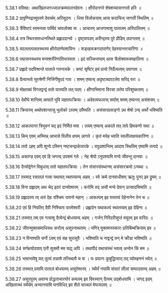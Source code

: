 5.38.1
वसिष्ठः:
अथाखिलजगज्जालक्रमपालनदेवनः ।
क्षीरोदनगरे शेषशय्यासनगतो हरिः ॥


5.38.2
प्रावृण्निद्राव्युपरमे देवार्थम् अरिसूदनः ।
धिया विलोकयाम् आस कदाचिज् जागतीं स्थितिम् ॥


5.38.3
त्रैविष्टपं स्वमनसा पार्थिवं चावलोक्य सः ।
आचारम् आजगामाशु पातालम् अरिपालितम् ॥


5.38.4
तत्र स्थिरसमाधानस्थिते प्रह्लाददानवे ।
दृष्ट्वापदम् अरीन्द्रस्य पुरे प्रौढिम् उपागताम् ॥


5.38.5
व्यालतल्पतलस्थस्य क्षीरोदार्णवशायिनः ।
शङ्खचक्रगदापाणेर् देहस्यान्तरचारिणा ॥


5.38.6
पद्मासनस्थस्य मनश्शरीरेणातिभास्वता ।
इदं सञ्चिन्तयाम् आस त्रैलोक्याब्जमहालिना ॥


5.38.7
प्रह्लादे पदविश्रान्ते पाताले गतनायके ।
कष्टं सृष्टिर् इयं प्रायो निर्दैत्यत्वम् उपागता ॥


5.38.8
दैत्याभावे सुरश्रेणी निर्जिगीषुपदं गता ।
शमम् एष्यत्य् अदृष्टाब्दपटलेव सरिद् वरा ॥


5.38.9
मोक्षाख्यं विगतद्वन्द्वं ततो यास्यति तत् पदम् ।
क्षीणाभिमाना विरसा लतेव परिशुष्कताम् ॥


5.38.10
देवौघे शान्तिम् आयाते भुवि यज्ञतपःक्रियाः ।
अदेवत्वफलास् सर्वाश् शमम् एष्यन्त्य् असंशयम् ॥


5.38.11
क्रियास्व् अथोपशान्तासु भूलोको ऽस्तम् उपैष्यति ।
असंसारप्रसङ्गो ऽथ शेषो ऽप्य् अर्थो भविष्यति ॥


5.38.12
आकल्पान्तं त्रिभुवनं यद् इदं निर्मितं मया ।
लयम् एष्यत्य् अकाले तत् तापे हिमकणो यथा ॥


5.38.13
किम् एवम् अस्मिन्न् आभासे विलीय क्षयम् आगते ।
कृतं मयेह भवति स्वलीलाक्षयकारिणा ॥


5.38.14
ततो ऽहम् अपि शून्ये ऽस्मिन् नष्टचन्द्रार्कतारके ।
वपुःप्रशान्तिम् आदाय स्थितिम् एष्यामि तत्पदे ॥


5.38.15
अकाण्ड एवम् एवं हि जगत्य् उपशमं गते ।
नेह श्रेयो ऽनुपश्यामि मन्ये जीवन्तु दानवाः ॥


5.38.16
दैत्योद्वेगेन विबुधास् ततो यज्ञतपःक्रियाः ।
तेन संसारसंस्थानम् असंसारक्रमो ऽन्यथा ॥


5.38.17
तस्माद् रसातलं गत्वा यथावत् स्थापयाम्य् अहम् ।
स्वे क्रमे दानवाधीशम् ऋतुः पुनर् इव द्रुमम् ॥


5.38.18
विना प्रह्लादम् अथ चेद् इतरं दानवेश्वरम् ।
करोमि तद् असौ मन्ये देवान् उत्सादयिष्यति ॥


5.38.19
प्रह्लादस्य त्व् अयं देहः पश्चिमः पावनो महान् ।
आकल्पम् इह वस्तव्यं देहेनानेन तेन च ॥


5.38.20
एवं हि नियतिर् दैवी निश्चिता पारमेश्वरी ।
प्रह्लादेन यथाकल्पं स्थातव्यम् इह देहिना ॥


5.38.21
तस्मात् तम् एव गत्वाशु दैत्येन्द्रं बोधयाम्य् अहम् ।
गर्जन् गिरिदरीसुप्तं मयूरम् इव वारिदः ॥


5.38.22
जीवन्मुक्तसमाधिस्थः करोत्व् असुरनाथताम् ।
मणिर् मुक्तमनस्कारः प्रतिबिम्बक्रियाम् इव ॥


5.38.23
न विनश्यति सर्गो ऽयम् एवं सह सुरासुरैः ।
भविष्यति च नाद्वन्द्वं तन् मे क्रीडा भविष्यति ॥


5.38.24
सर्गक्षयोदयाव् एतौ सुसमौ मम यद्य् अपि ।
तथापीदं यथासंस्थं भवत्व् अन्येन किं मम ॥


5.38.25
भावाभावेषु यत् तुल्यं तन्नाशे तत्स्थितौ च वा ।
यः प्रयत्नः कुबुद्धित्वात् तद् व्योमहननं भवेत् ॥


5.38.26
तस्मात् प्रयामि पातालं बोधयाम्य् असुरेश्वरम् ।
स्थैर्यं नयामि संसारं लीलां सम्पादयाम्य् अहम् ॥


5.38.27
असुरपुरम् अवाप्य प्रोद्धताचारघोरं कमलम् इव विवस्वान् दैत्यम् उद्बोधयामि ।
जगद् इदम् अखिलास्थं स्थैर्यम् अभ्यानयामि घनविधिर् इव शैले चञ्चलं मेघजालम् ॥

